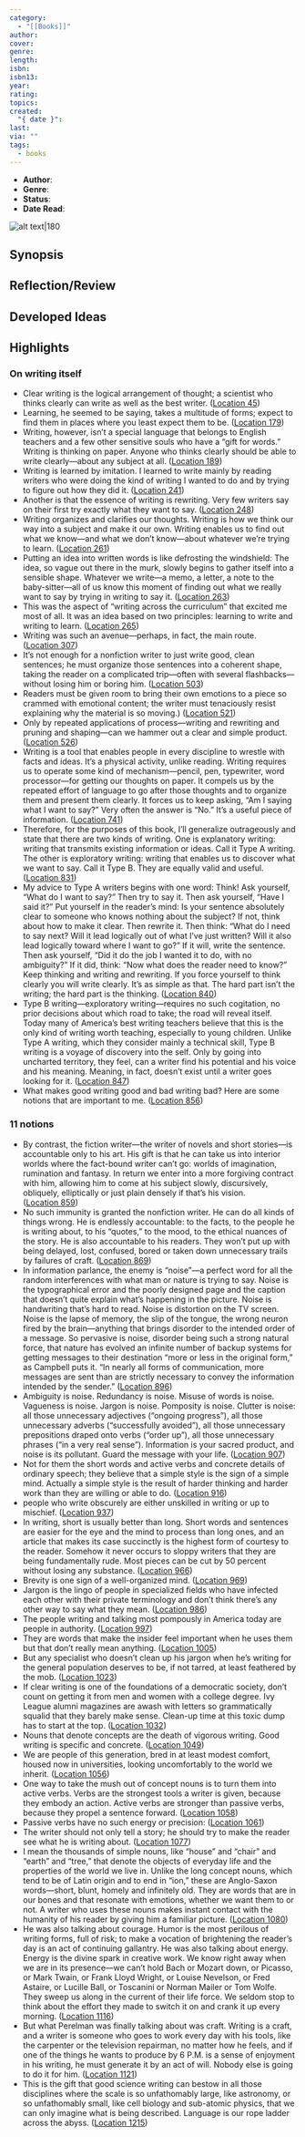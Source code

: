 ```yaml
---
category:
  - "[[Books]]"
author: 
cover: 
genre: 
length: 
isbn: 
isbn13: 
year: 
rating: 
topics: 
created:
  "{ date }": 
last: 
via: ""
tags:
  - books
---
```

- **Author**: 
- **Genre**: 
- **Status**: 
- **Date Read**:


![alt text|180](https://m.media-amazon.com/images/I/71XxfVv6rlL._SL1500_.jpg)

## Synopsis


## Reflection/Review


## Developed Ideas


## Highlights

### On writing itself

- Clear writing is the logical arrangement of thought; a scientist who thinks clearly can write as well as the best writer. ([Location 45](https://readwise.io/to_kindle?action=open&asin=B00BOQEBFE&location=45))
- Learning, he seemed to be saying, takes a multitude of forms; expect to find them in places where you least expect them to be. ([Location 179](https://readwise.io/to_kindle?action=open&asin=B00BOQEBFE&location=179))
- Writing, however, isn’t a special language that belongs to English teachers and a few other sensitive souls who have a “gift for words.” Writing is thinking on paper. Anyone who thinks clearly should be able to write clearly—about any subject at all. ([Location 189](https://readwise.io/to_kindle?action=open&asin=B00BOQEBFE&location=189))
- Writing is learned by imitation. I learned to write mainly by reading writers who were doing the kind of writing I wanted to do and by trying to figure out how they did it. ([Location 241](https://readwise.io/to_kindle?action=open&asin=B00BOQEBFE&location=241))
- Another is that the essence of writing is rewriting. Very few writers say on their first try exactly what they want to say. ([Location 248](https://readwise.io/to_kindle?action=open&asin=B00BOQEBFE&location=248))
- Writing organizes and clarifies our thoughts. Writing is how we think our way into a subject and make it our own. Writing enables us to find out what we know—and what we don’t know—about whatever we’re trying to learn. ([Location 261](https://readwise.io/to_kindle?action=open&asin=B00BOQEBFE&location=261))
- Putting an idea into written words is like defrosting the windshield: The idea, so vague out there in the murk, slowly begins to gather itself into a sensible shape. Whatever we write—a memo, a letter, a note to the baby-sitter—all of us know this moment of finding out what we really want to say by trying in writing to say it. ([Location 263](https://readwise.io/to_kindle?action=open&asin=B00BOQEBFE&location=263))
- This was the aspect of “writing across the curriculum” that excited me most of all. It was an idea based on two principles: learning to write and writing to learn. ([Location 265](https://readwise.io/to_kindle?action=open&asin=B00BOQEBFE&location=265))
- Writing was such an avenue—perhaps, in fact, the main route. ([Location 307](https://readwise.io/to_kindle?action=open&asin=B00BOQEBFE&location=307))
- It’s not enough for a nonfiction writer to just write good, clean sentences; he must organize those sentences into a coherent shape, taking the reader on a complicated trip—often with several flashbacks—without losing him or boring him. ([Location 503](https://readwise.io/to_kindle?action=open&asin=B00BOQEBFE&location=503))
- Readers must be given room to bring their own emotions to a piece so crammed with emotional content; the writer must tenaciously resist explaining why the material is so moving.) ([Location 521](https://readwise.io/to_kindle?action=open&asin=B00BOQEBFE&location=521))
- Only by repeated applications of process—writing and rewriting and pruning and shaping—can we hammer out a clear and simple product. ([Location 526](https://readwise.io/to_kindle?action=open&asin=B00BOQEBFE&location=526))
- Writing is a tool that enables people in every discipline to wrestle with facts and ideas. It’s a physical activity, unlike reading. Writing requires us to operate some kind of mechanism—pencil, pen, typewriter, word processor—for getting our thoughts on paper. It compels us by the repeated effort of language to go after those thoughts and to organize them and present them clearly. It forces us to keep asking, “Am I saying what I want to say?” Very often the answer is “No.” It’s a useful piece of information. ([Location 741](https://readwise.io/to_kindle?action=open&asin=B00BOQEBFE&location=741))
- Therefore, for the purposes of this book, I’ll generalize outrageously and state that there are two kinds of writing. One is explanatory writing: writing that transmits existing information or ideas. Call it Type A writing. The other is exploratory writing: writing that enables us to discover what we want to say. Call it Type B. They are equally valid and useful. ([Location 831](https://readwise.io/to_kindle?action=open&asin=B00BOQEBFE&location=831))
- My advice to Type A writers begins with one word: Think! Ask yourself, “What do I want to say?” Then try to say it. Then ask yourself, “Have I said it?” Put yourself in the reader’s mind: Is your sentence absolutely clear to someone who knows nothing about the subject? If not, think about how to make it clear. Then rewrite it. Then think: “What do I need to say next? Will it lead logically out of what I’ve just written? Will it also lead logically toward where I want to go?” If it will, write the sentence. Then ask yourself, “Did it do the job I wanted it to do, with no ambiguity?” If it did, think: “Now what does the reader need to know?” Keep thinking and writing and rewriting. If you force yourself to think clearly you will write clearly. It’s as simple as that. The hard part isn’t the writing; the hard part is the thinking. ([Location 840](https://readwise.io/to_kindle?action=open&asin=B00BOQEBFE&location=840))
- Type B writing—exploratory writing—requires no such cogitation, no prior decisions about which road to take; the road will reveal itself. Today many of America’s best writing teachers believe that this is the only kind of writing worth teaching, especially to young children. Unlike Type A writing, which they consider mainly a technical skill, Type B writing is a voyage of discovery into the self. Only by going into uncharted territory, they feel, can a writer find his potential and his voice and his meaning. Meaning, in fact, doesn’t exist until a writer goes looking for it. ([Location 847](https://readwise.io/to_kindle?action=open&asin=B00BOQEBFE&location=847))
- What makes good writing good and bad writing bad? Here are some notions that are important to me. ([Location 856](https://readwise.io/to_kindle?action=open&asin=B00BOQEBFE&location=856))

### 11 notions 

- By contrast, the fiction writer—the writer of novels and short stories—is accountable only to his art. His gift is that he can take us into interior worlds where the fact-bound writer can’t go: worlds of imagination, rumination and fantasy. In return we enter into a more forgiving contract with him, allowing him to come at his subject slowly, discursively, obliquely, elliptically or just plain densely if that’s his vision. ([Location 859](https://readwise.io/to_kindle?action=open&asin=B00BOQEBFE&location=859))
- No such immunity is granted the nonfiction writer. He can do all kinds of things wrong. He is endlessly accountable: to the facts, to the people he is writing about, to his “quotes,” to the mood, to the ethical nuances of the story. He is also accountable to his readers. They won’t put up with being delayed, lost, confused, bored or taken down unnecessary trails by failures of craft. ([Location 869](https://readwise.io/to_kindle?action=open&asin=B00BOQEBFE&location=869))
- In information parlance, the enemy is “noise”—a perfect word for all the random interferences with what man or nature is trying to say. Noise is the typographical error and the poorly designed page and the caption that doesn’t quite explain what’s happening in the picture. Noise is handwriting that’s hard to read. Noise is distortion on the TV screen. Noise is the lapse of memory, the slip of the tongue, the wrong neuron fired by the brain—anything that brings disorder to the intended order of a message. So pervasive is noise, disorder being such a strong natural force, that nature has evolved an infinite number of backup systems for getting messages to their destination “more or less in the original form,” as Campbell puts it. “In nearly all forms of communication, more messages are sent than are strictly necessary to convey the information intended by the sender.” ([Location 896](https://readwise.io/to_kindle?action=open&asin=B00BOQEBFE&location=896))
- Ambiguity is noise. Redundancy is noise. Misuse of words is noise. Vagueness is noise. Jargon is noise. Pomposity is noise. Clutter is noise: all those unnecessary adjectives (“ongoing progress”), all those unnecessary adverbs (“successfully avoided”), all those unnecessary prepositions draped onto verbs (“order up”), all those unnecessary phrases (“in a very real sense”). Information is your sacred product, and noise is its pollutant. Guard the message with your life. ([Location 907](https://readwise.io/to_kindle?action=open&asin=B00BOQEBFE&location=907))
- Not for them the short words and active verbs and concrete details of ordinary speech; they believe that a simple style is the sign of a simple mind. Actually a simple style is the result of harder thinking and harder work than they are willing or able to do. ([Location 916](https://readwise.io/to_kindle?action=open&asin=B00BOQEBFE&location=916))
- people who write obscurely are either unskilled in writing or up to mischief. ([Location 937](https://readwise.io/to_kindle?action=open&asin=B00BOQEBFE&location=937))
- In writing, short is usually better than long. Short words and sentences are easier for the eye and the mind to process than long ones, and an article that makes its case succinctly is the highest form of courtesy to the reader. Somehow it never occurs to sloppy writers that they are being fundamentally rude. Most pieces can be cut by 50 percent without losing any substance. ([Location 966](https://readwise.io/to_kindle?action=open&asin=B00BOQEBFE&location=966))
- Brevity is one sign of a well-organized mind. ([Location 969](https://readwise.io/to_kindle?action=open&asin=B00BOQEBFE&location=969))
- Jargon is the lingo of people in specialized fields who have infected each other with their private terminology and don’t think there’s any other way to say what they mean. ([Location 986](https://readwise.io/to_kindle?action=open&asin=B00BOQEBFE&location=986))
- The people writing and talking most pompously in America today are people in authority. ([Location 997](https://readwise.io/to_kindle?action=open&asin=B00BOQEBFE&location=997))
- They are words that make the insider feel important when he uses them but that don’t really mean anything. ([Location 1005](https://readwise.io/to_kindle?action=open&asin=B00BOQEBFE&location=1005))
- But any specialist who doesn’t clean up his jargon when he’s writing for the general population deserves to be, if not tarred, at least feathered by the mob. ([Location 1023](https://readwise.io/to_kindle?action=open&asin=B00BOQEBFE&location=1023))
- If clear writing is one of the foundations of a democratic society, don’t count on getting it from men and women with a college degree. Ivy League alumni magazines are awash with letters so grammatically squalid that they barely make sense. Clean-up time at this toxic dump has to start at the top. ([Location 1032](https://readwise.io/to_kindle?action=open&asin=B00BOQEBFE&location=1032))
- Nouns that denote concepts are the death of vigorous writing. Good writing is specific and concrete. ([Location 1049](https://readwise.io/to_kindle?action=open&asin=B00BOQEBFE&location=1049))
- We are people of this generation, bred in at least modest comfort, housed now in universities, looking uncomfortably to the world we inherit. ([Location 1056](https://readwise.io/to_kindle?action=open&asin=B00BOQEBFE&location=1056))
- One way to take the mush out of concept nouns is to turn them into active verbs. Verbs are the strongest tools a writer is given, because they embody an action. Active verbs are stronger than passive verbs, because they propel a sentence forward. ([Location 1058](https://readwise.io/to_kindle?action=open&asin=B00BOQEBFE&location=1058))
- Passive verbs have no such energy or precision: ([Location 1061](https://readwise.io/to_kindle?action=open&asin=B00BOQEBFE&location=1061))
- The writer should not only tell a story; he should try to make the reader see what he is writing about. ([Location 1077](https://readwise.io/to_kindle?action=open&asin=B00BOQEBFE&location=1077))
- I mean the thousands of simple nouns, like “house” and “chair” and “earth” and “tree,” that denote the objects of everyday life and the properties of the world we live in. Unlike the long concept nouns, which tend to be of Latin origin and to end in “ion,” these are Anglo-Saxon words—short, blunt, homely and infinitely old. They are words that are in our bones and that resonate with emotions, whether we want them to or not. A writer who uses these nouns makes instant contact with the humanity of his reader by giving him a familiar picture. ([Location 1080](https://readwise.io/to_kindle?action=open&asin=B00BOQEBFE&location=1080))
- He was also talking about courage. Humor is the most perilous of writing forms, full of risk; to make a vocation of brightening the reader’s day is an act of continuing gallantry. He was also talking about energy. Energy is the divine spark in creative work. We know right away when we are in its presence—we can’t hold Bach or Mozart down, or Picasso, or Mark Twain, or Frank Lloyd Wright, or Louise Nevelson, or Fred Astaire, or Lucille Ball, or Toscanini or Norman Mailer or Tom Wolfe. They sweep us along in the current of their life force. We seldom stop to think about the effort they made to switch it on and crank it up every morning. ([Location 1116](https://readwise.io/to_kindle?action=open&asin=B00BOQEBFE&location=1116))
- But what Perelman was finally talking about was craft. Writing is a craft, and a writer is someone who goes to work every day with his tools, like the carpenter or the television repairman, no matter how he feels, and if one of the things he wants to produce by 6 P.M. is a sense of enjoyment in his writing, he must generate it by an act of will. Nobody else is going to do it for him. ([Location 1121](https://readwise.io/to_kindle?action=open&asin=B00BOQEBFE&location=1121))
- This is the gift that good science writing can bestow in all those disciplines where the scale is so unfathomably large, like astronomy, or so unfathomably small, like cell biology and sub-atomic physics, that we can only imagine what is being described. Language is our rope ladder across the abyss. ([Location 1215](https://readwise.io/to_kindle?action=open&asin=B00BOQEBFE&location=1215))